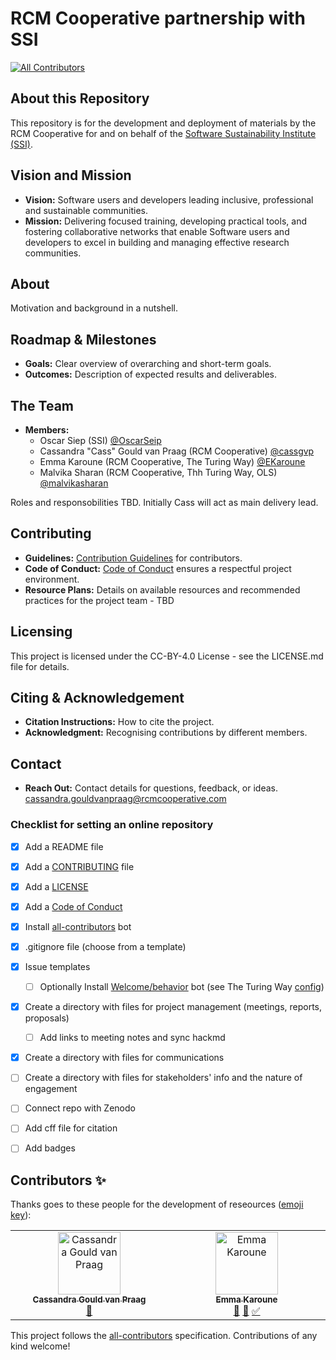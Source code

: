 # RCM Cooperative partnership with SSI

[![All Contributors](https://img.shields.io/github/all-contributors/rcmcooperative/SSI-RCM101-Training?color=ee8449&style=flat-square)](#contributors)

## About this Repository

This repository is for the development and deployment of materials by the RCM Cooperative for and on behalf of the [Software Sustainability Institute (SSI)](http://software.ac.uk/). 

## Vision and Mission

- **Vision:** Software users and developers leading inclusive, professional and sustainable communities.
- **Mission:** Delivering focused training, developing practical tools, and fostering collaborative networks that enable Software users and developers to excel in building and managing effective research communities.

## About

Motivation and background in a nutshell.

## Roadmap & Milestones

- **Goals:** Clear overview of overarching and short-term goals.
- **Outcomes:** Description of expected results and deliverables.

## The Team

- **Members:** 
  - Oscar Siep (SSI) [@OscarSeip](https://github.com/OscarSeip)
  - Cassandra "Cass" Gould van Praag (RCM Cooperative) [@cassgvp](https://github.com/cassgvp)
  - Emma Karoune (RCM Cooperative, The Turing Way) [@EKaroune](https://github.com/EKaroune)
  - Malvika Sharan (RCM Cooperative, Thh Turing Way, OLS) [@malvikasharan](https://github.com/malvikasharan)

Roles and responsobilities TBD. 
Initially Cass will act as main delivery lead.

## Contributing

- **Guidelines:** [Contribution Guidelines](~/CONTRIBUTING.md) for contributors.
- **Code of Conduct:** [Code of Conduct](~/CODE_OF_CONDUCT.md) ensures a respectful project environment.
- **Resource Plans:** Details on available resources and recommended practices for the project team - TBD

## Licensing

This project is licensed under the CC-BY-4.0 License - see the LICENSE.md file for details.

## Citing & Acknowledgement

- **Citation Instructions:** How to cite the project.
- **Acknowledgment:** Recognising contributions by different members.

## Contact

- **Reach Out:** Contact details for questions, feedback, or ideas.
cassandra.gouldvanpraag@rcmcooperative.com



### Checklist for setting an online repository 

- [x] Add a README file
- [x] Add a [CONTRIBUTING](CONTRIBUTING.md) file
- [x] Add a [LICENSE](LICENSE.md)
- [x] Add a [Code of Conduct](CODE_OF_CONDUCT.md)
- [x] Install [all-contributors](https://allcontributors.org/) bot
- [x] .gitignore file (choose from a template)
- [x] Issue templates
    - [ ] Optionally Install [Welcome/behavior](https://github.com/behaviorbot/welcome) bot (see The Turing Way [config](https://github.com/alan-turing-institute/the-turing-way/blob/main/.github/config.yml))
- [x] Create a directory with files for project management (meetings, reports, proposals)
  - [ ] Add links to meeting notes and sync hackmd
- [x] Create a directory with files for communications
- [ ] Create a directory with files for stakeholders' info and the nature of engagement
- [ ] Connect repo with Zenodo
- [ ] Add cff file for citation
- [ ] Add badges


## Contributors ✨

Thanks goes to these people for the development of reseources ([emoji key](https://allcontributors.org/docs/en/emoji-key)):

<!-- ALL-CONTRIBUTORS-LIST:START - Do not remove or modify this section -->
<!-- prettier-ignore-start -->
<!-- markdownlint-disable -->
<table>
  <tbody>
    <tr>
      <td align="center" valign="top" width="14.28%"><a href="https://github.com/cassgvp"><img src="https://avatars.githubusercontent.com/u/43407869?v=4?s=100" width="100px;" alt="Cassandra Gould van Praag"/><br /><sub><b>Cassandra Gould van Praag</b></sub></a><br /><a href="#projectManagement-cassgvp" title="Project Management">📆</a></td>
      <td align="center" valign="top" width="14.28%"><a href="https://www.turing.ac.uk/people/research-associates/emma-karoune"><img src="https://avatars.githubusercontent.com/u/58147174?v=4?s=100" width="100px;" alt="Emma Karoune"/><br /><sub><b>Emma Karoune</b></sub></a><br /><a href="#projectManagement-EKaroune" title="Project Management">📆</a> <a href="#doc-EKaroune" title="Documentation">📖</a> <a href="#tutorial-EKaroune" title="Tutorials">✅</a></td>
    </tr>
  </tbody>
</table>

<!-- markdownlint-restore -->
<!-- prettier-ignore-end -->

<!-- ALL-CONTRIBUTORS-LIST:END -->

This project follows the [all-contributors](https://github.com/all-contributors/all-contributors) specification. Contributions of any kind welcome!

